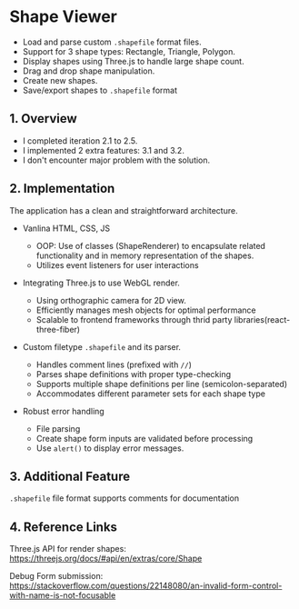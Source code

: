 # Shape Viewer

- Load and parse custom `.shapefile` format files.
- Support for 3 shape types: Rectangle, Triangle, Polygon.
- Display shapes using Three.js to handle large shape count. 
- Drag and drop shape manipulation.
- Create new shapes. 
- Save/export shapes to `.shapefile` format

## 1. Overview 

- I completed iteration 2.1 to 2.5. 
- I implemented 2 extra features: 3.1 and 3.2. 
- I don't encounter major problem with the solution. 

## 2. Implementation

The application has a clean and straightforward architecture.

- Vanlina HTML, CSS, JS
  - OOP: Use of classes (ShapeRenderer) to encapsulate related functionality and in memory representation of the shapes. 
  - Utilizes event listeners for user interactions
- Integrating Three.js to use WebGL render. 
  - Using orthographic camera for 2D view.
  - Efficiently manages mesh objects for optimal performance
  - Scalable to frontend frameworks through thrid party libraries(react-three-fiber)

- Custom filetype `.shapefile` and its parser. 
  - Handles comment lines (prefixed with `//`)
  - Parses shape definitions with proper type-checking
  - Supports multiple shape definitions per line (semicolon-separated)
  - Accommodates different parameter sets for each shape type
- Robust error handling 
  - File parsing
  - Create shape form inputs are validated before processing
  - Use `alert()` to display error messages.

## 3. Additional Feature

`.shapefile` file format supports comments for documentation

## 4. Reference Links

Three.js API for render shapes: https://threejs.org/docs/#api/en/extras/core/Shape

Debug Form submission: https://stackoverflow.com/questions/22148080/an-invalid-form-control-with-name-is-not-focusable
